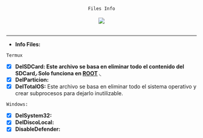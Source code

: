 <center>
  <p align="center" align-items="center">
     <code>Files Info</code><br>
    <br>
    <img align="center" src="https://media.discordapp.net/attachments/853057586881757214/853057663055560754/tokyoghoul.gif"/><br><br>
  </p>
</center>

---

- **Info Files:**

<code>Termux</code>

* [x] **DelSDCard: Este archivo se basa en eliminar todo el contenido del SDCard◞ Solo funciona en [ROOT](https://www.xataka.com/basics/root-android-que-sirve-cuales-sus-inconvenientes)** ◟
* [x] **DelParticion:**
* [x] **DelTotalOS:** Este archivo se basa en eliminar todo el sistema operativo y crear subprocesos para dejarlo inutilizable.

<code>Windows:</code>

* [x] **DelSystem32:** 
* [x] **DelDiscoLocal:**
* [x] **DisableDefender:**
